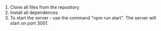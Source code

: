 1. Clone all files from the repository
2. Install all dependences
3. To start the server - use the command "npm run start". The server will start on port 3001.